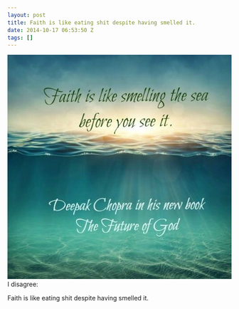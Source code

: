 ```yaml
---
layout: post
title: Faith is like eating shit despite having smelled it.
date: 2014-10-17 06:53:50 Z
tags: []
---
```

![](/media/2014/10/100224821759.jpg)
I disagree:

Faith is like eating shit despite having smelled it.
